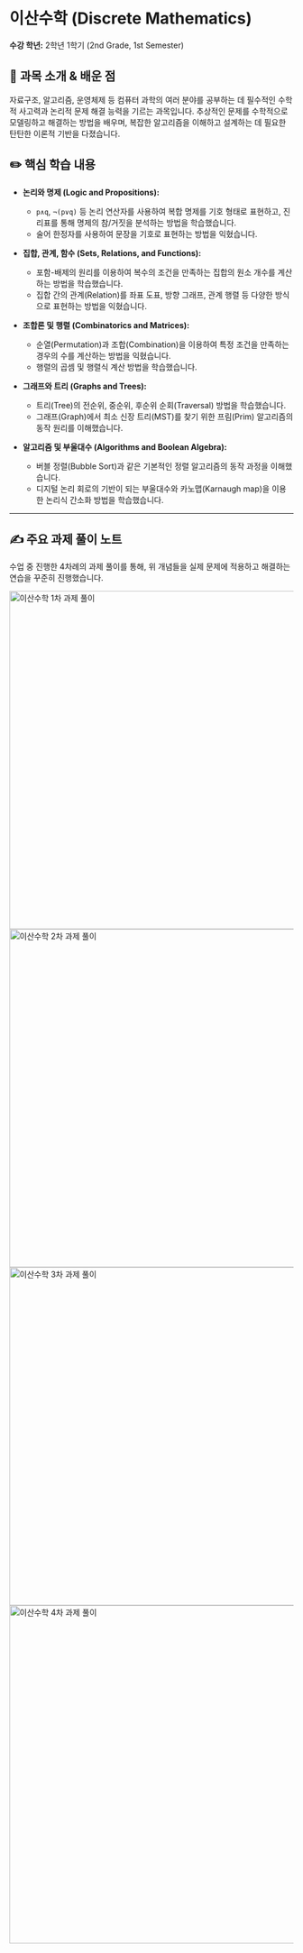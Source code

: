 # 이산수학 (Discrete Mathematics)

**수강 학년:** 2학년 1학기 (2nd Grade, 1st Semester)

## 📖 과목 소개 & 배운 점

자료구조, 알고리즘, 운영체제 등 컴퓨터 과학의 여러 분야를 공부하는 데 필수적인 수학적 사고력과 논리적 문제 해결 능력을 기르는 과목입니다. 추상적인 문제를 수학적으로 모델링하고 해결하는 방법을 배우며, 복잡한 알고리즘을 이해하고 설계하는 데 필요한 탄탄한 이론적 기반을 다졌습니다.

## ✏️ 핵심 학습 내용

-   **논리와 명제 (Logic and Propositions):**
    -   `p∧q`, `¬(p∨q)` 등 논리 연산자를 사용하여 복합 명제를 기호 형태로 표현하고, 진리표를 통해 명제의 참/거짓을 분석하는 방법을 학습했습니다.
    -   술어 한정자를 사용하여 문장을 기호로 표현하는 방법을 익혔습니다.

-   **집합, 관계, 함수 (Sets, Relations, and Functions):**
    -   포함-배제의 원리를 이용하여 복수의 조건을 만족하는 집합의 원소 개수를 계산하는 방법을 학습했습니다.
    -   집합 간의 관계(Relation)를 좌표 도표, 방향 그래프, 관계 행렬 등 다양한 방식으로 표현하는 방법을 익혔습니다.

-   **조합론 및 행렬 (Combinatorics and Matrices):**
    -   순열(Permutation)과 조합(Combination)을 이용하여 특정 조건을 만족하는 경우의 수를 계산하는 방법을 익혔습니다.
    -   행렬의 곱셈 및 행렬식 계산 방법을 학습했습니다.

-   **그래프와 트리 (Graphs and Trees):**
    -   트리(Tree)의 전순위, 중순위, 후순위 순회(Traversal) 방법을 학습했습니다.
    -   그래프(Graph)에서 최소 신장 트리(MST)를 찾기 위한 프림(Prim) 알고리즘의 동작 원리를 이해했습니다.

-   **알고리즘 및 부울대수 (Algorithms and Boolean Algebra):**
    -   버블 정렬(Bubble Sort)과 같은 기본적인 정렬 알고리즘의 동작 과정을 이해했습니다.
    -   디지털 논리 회로의 기반이 되는 부울대수와 카노맵(Karnaugh map)을 이용한 논리식 간소화 방법을 학습했습니다.

---

## ✍️ 주요 과제 풀이 노트

수업 중 진행한 4차례의 과제 풀이를 통해, 위 개념들을 실제 문제에 적용하고 해결하는 연습을 꾸준히 진행했습니다.

<img src="./discrete-math-assignment-1.jpg" alt="이산수학 1차 과제 풀이" width="600"/>
<img src="./discrete-math-assignment-2.jpg" alt="이산수학 2차 과제 풀이" width="600"/>
<img src="./discrete-math-assignment-3.jpg" alt="이산수학 3차 과제 풀이" width="600"/>
<img src="./discrete-math-assignment-4.jpg" alt="이산수학 4차 과제 풀이" width="600"/>